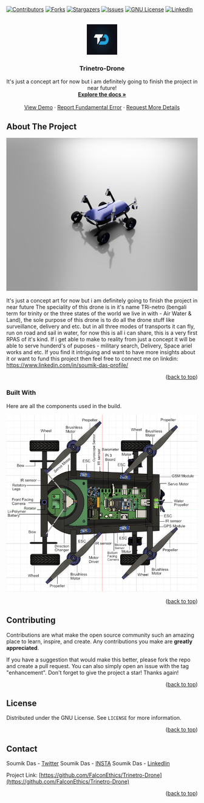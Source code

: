 <a name="readme-top"></a>
[![Contributors][contributors-shield]][contributors-url]
[![Forks][forks-shield]][forks-url]
[![Stargazers][stars-shield]][stars-url]
[![Issues][issues-shield]][issues-url]
[![GNU License][license-shield]][license-url]
[![LinkedIn][linkedin-shield]][linkedin-url]


<!-- PROJECT LOGO -->
<br />
<div align="center">
  <a href="https://github.com/FalconEthics/Trinetro-Drone">
    <img src="logo.png" alt="Logo" width="80" height="80">
  </a>

  <h3 align="center">Trinetro-Drone</h3>

  <p align="center">
    It's just a concept art for now but i am definitely going to finish the project in near future!
    <br />
    <a href="https://github.com/FalconEthics/Trinetro-Drone"><strong>Explore the docs »</strong></a>
    <br />
    <br />
    <a href="https://github.com/FalconEthics/Trinetro-Drone/blob/main/Trinetro_Drone_2022-Sep-03_04-24-43AM-000_CustomizedView26681168714_mp4.mp4">View Demo</a>
    ·
    <a href="https://github.com/FalconEthics/Trinetro-Drone/issues">Report Fundamental Error</a>
    ·
    <a href="https://github.com/FalconEthics/Trinetro-Drone/issues">Request More Details</a>
  </p>
</div>



<!-- TABLE OF CONTENTS -->
<!-- <details>
  <summary>Table of Contents</summary>
  <ol>
    <li>
      <a href="#about-the-project">About The Project</a>
      <ul>
        <li><a href="#built-with">Built With</a></li>
      </ul>
    </li>
    <li>
      <a href="#getting-started">Getting Started</a>
      <ul>
        <li><a href="#prerequisites">Prerequisites</a></li>
        <li><a href="#installation">Installation</a></li>
      </ul>
    </li>
    <li><a href="#usage">Usage</a></li>
    <li><a href="#roadmap">Roadmap</a></li>
    <li><a href="#contributing">Contributing</a></li>
    <li><a href="#license">License</a></li>
    <li><a href="#contact">Contact</a></li>
    <li><a href="#acknowledgments">Acknowledgments</a></li>
  </ol>
</details> -->



<!-- ABOUT THE PROJECT -->
## About The Project

[![Product Name Screen Shot][product-screenshot]](https://github.com/FalconEthics/Trinetro-Drone)

It's just a concept art for now but i am definitely going to finish the project in near future The speciality of this drone is in it's name TRi-netro (bengali term for trinity or the three states of the world we live in with - Air Water & Land), the sole purpose of this drone is to do all the drone stuff like surveillance, delivery and etc. but in all three modes of transports it can fly, run on road and sail in water, for now this is all i can share, this is a very first RPAS of it's kind. If i get able to make to reality from just a concept it will be able to serve hunderd's of puposes - military search, Delivery, Space ariel works and etc. If you find it intriguing and want to have more insights about it or want to fund this project then feel free to connect me on linkdin: https://www.linkedin.com/in/soumik-das-profile/

<p align="right">(<a href="#readme-top">back to top</a>)</p>



### Built With

Here are all the components used in the build.

[![Product Name Screen Shot][product-components]](https://github.com/FalconEthics/Trinetro-Drone)

<p align="right">(<a href="#readme-top">back to top</a>)</p>



<!-- CONTRIBUTING -->
## Contributing

Contributions are what make the open source community such an amazing place to learn, inspire, and create. Any contributions you make are **greatly appreciated**.

If you have a suggestion that would make this better, please fork the repo and create a pull request. You can also simply open an issue with the tag "enhancement".
Don't forget to give the project a star! Thanks again!

<p align="right">(<a href="#readme-top">back to top</a>)</p>



<!-- LICENSE -->
## License

Distributed under the GNU License. See `LICENSE` for more information.

<p align="right">(<a href="#readme-top">back to top</a>)</p>



<!-- CONTACT -->
## Contact

Soumik Das - [Twitter](thttps://twitter.com/SoumikD95642409)
Soumik Das - [INSTA](https://www.instagram.com/itz.raaj.das/)
Soumik Das - [Linkedlin](https://www.linkedin.com/in/soumik-das-profile/)

Project Link: [https://github.com/FalconEthics/Trinetro-Drone](https://github.com/FalconEthics/Trinetro-Drone)

<p align="right">(<a href="#readme-top">back to top</a>)</p>

<!-- MARKDOWN LINKS & IMAGES -->
<!-- https://www.markdownguide.org/basic-syntax/#reference-style-links -->
[contributors-shield]: https://img.shields.io/github/contributors/othneildrew/Best-README-Template.svg?style=for-the-badge
[contributors-url]: https://github.com/FalconEthics/Trinetro-Drone/graphs/contributors
[forks-shield]: https://img.shields.io/github/forks/othneildrew/Best-README-Template.svg?style=for-the-badge
[forks-url]: https://github.com/FalconEthics/Trinetro-Drone/network/members
[stars-shield]: https://img.shields.io/github/stars/othneildrew/Best-README-Template.svg?style=for-the-badge
[stars-url]: https://github.com/FalconEthics/Trinetro-Drone/stargazers
[issues-shield]: https://img.shields.io/github/issues/othneildrew/Best-README-Template.svg?style=for-the-badge
[issues-url]: https://github.com/FalconEthics/Trinetro-Drone/issues
[license-shield]: https://img.shields.io/github/license/othneildrew/Best-README-Template.svg?style=for-the-badge
[license-url]: https://github.com/FalconEthics/Trinetro-Drone/LICENSE
[linkedin-shield]: https://img.shields.io/badge/-LinkedIn-black.svg?style=for-the-badge&logo=linkedin&colorB=555
[linkedin-url]: https://www.linkedin.com/in/soumik-das-profile/
[product-screenshot]: https://raw.githubusercontent.com/FalconEthics/Trinetro-Drone/main/Trinetro_Drone_2022-Sep-03_03-44-30AM-000_CustomizedView26681168714.png
[product-components]: https://raw.githubusercontent.com/FalconEthics/Trinetro-Drone/main/Components.png
[Next.js]: https://img.shields.io/badge/next.js-000000?style=for-the-badge&logo=nextdotjs&logoColor=white
[Next-url]: https://nextjs.org/
[React.js]: https://img.shields.io/badge/React-20232A?style=for-the-badge&logo=react&logoColor=61DAFB
[React-url]: https://reactjs.org/
[Vue.js]: https://img.shields.io/badge/Vue.js-35495E?style=for-the-badge&logo=vuedotjs&logoColor=4FC08D
[Vue-url]: https://vuejs.org/
[Angular.io]: https://img.shields.io/badge/Angular-DD0031?style=for-the-badge&logo=angular&logoColor=white
[Angular-url]: https://angular.io/
[Svelte.dev]: https://img.shields.io/badge/Svelte-4A4A55?style=for-the-badge&logo=svelte&logoColor=FF3E00
[Svelte-url]: https://svelte.dev/
[Laravel.com]: https://img.shields.io/badge/Laravel-FF2D20?style=for-the-badge&logo=laravel&logoColor=white
[Laravel-url]: https://laravel.com
[Bootstrap.com]: https://img.shields.io/badge/Bootstrap-563D7C?style=for-the-badge&logo=bootstrap&logoColor=white
[Bootstrap-url]: https://getbootstrap.com
[JQuery.com]: https://img.shields.io/badge/jQuery-0769AD?style=for-the-badge&logo=jquery&logoColor=white
[JQuery-url]: https://jquery.com 
